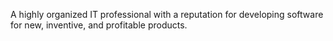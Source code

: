 A highly organized IT professional with a reputation for developing software for new, inventive, and profitable products.
